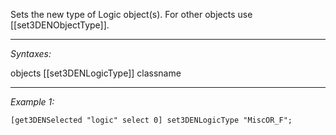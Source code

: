 Sets the new type of Logic object(s). For other objects use [[set3DENObjectType]].


---
*Syntaxes:*

objects [[set3DENLogicType]] classname

---
*Example 1:*

```sqf
[get3DENSelected "logic" select 0] set3DENLogicType "MiscOR_F";
```